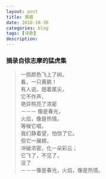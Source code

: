 ```yaml
---
layout: post
title: 黄鹂
date: 2018-10-30
categories: blog
tags: [诗歌]
description: 
---
```


### 摘录自徐志摩的猛虎集

> 一掠颜色飞上了树。   
> 看，一只黄鹂！   
> 有人说。翘着尾尖，   
> 它不作声，   
> 艳异照亮了浓密   
> －－－ 像是春光，   
> 火焰，像是热情。   
> 等候它唱，   
> 我们静着望，怕惊了它。   
> 但它一展翅，   
> 冲破浓密，化一朵彩云；   
> 它飞了，不见了，   
> 没了   
> －－－像是春光，火焰，像是热情。   
